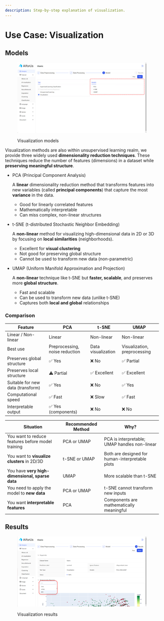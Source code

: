 ```yaml
---
description: Step-by-step explanation of visualization.
---
```


# Use Case: Visualization

## Models

<figure><img src="../../../.gitbook/assets/image (3).png" alt=""><figcaption><p>Visualization models</p></figcaption></figure>

Visualization methods are also within unsupervised learning realm, we provide three widely used **dimensionality reduction techniques**. These techniques reduce the number of features (dimensions) in a dataset while **preserving meaningful structure**.

*   PCA (Principal Component Analysis)

    A **linear** dimensionality reduction method that transforms features into new variables (called **principal components**) that capture the most **variance** in the data.

    * Good for linearly correlated features
    * Mathematically interpretable
    * Can miss complex, non-linear structures
*   t-SNE (t-distributed Stochastic Neighbor Embedding)

    A **non-linear** method for visualizing high-dimensional data in 2D or 3D by focusing on **local similarities** (neighborhoods).

    * Excellent for **visual clustering**
    * Not good for preserving global structure
    * Cannot be used to transform new data (non-parametric)
*   UMAP (Uniform Manifold Approximation and Projection)

    A **non-linear** technique like t-SNE but **faster, scalable**, and preserves more **global structure**.

    * Fast and scalable
    * Can be used to transform new data (unlike t-SNE)
    * Captures both **local and global** relationships

### Comparison

| Feature                           | PCA                            | t-SNE              | UMAP                         |
| --------------------------------- | ------------------------------ | ------------------ | ---------------------------- |
| Linear / Non-linear               | Linear                         | Non-linear         | Non-linear                   |
| Best use                          | Preprocessing, noise reduction | Data visualization | Visualization, preprocessing |
| Preserves global structure        | ✅ Yes                          | ❌ No               | ✅ Partial                    |
| Preserves local structure         | ⚠️ Partial                     | ✅ Excellent        | ✅ Excellent                  |
| Suitable for new data (transform) | ✅ Yes                          | ❌ No               | ✅ Yes                        |
| Computational speed               | ✅ Fast                         | ❌ Slow             | ✅ Fast                       |
| Interpretable output              | ✅ Yes (components)             | ❌ No               | ❌ No                         |

| Situation                                         | Recommended Method | Why?                                            |
| ------------------------------------------------- | ------------------ | ----------------------------------------------- |
| You want to reduce features before model training | PCA or UMAP        | PCA is interpretable; UMAP handles non-linear   |
| You want to **visualize clusters** in 2D/3D       | t-SNE or UMAP      | Both are designed for human-interpretable plots |
| You have **very high-dimensional, sparse data**   | UMAP               | More scalable than t-SNE                        |
| You need to apply the model to **new data**       | PCA or UMAP        | t-SNE cannot transform new inputs               |
| You want **interpretable features**               | PCA                | Components are mathematically meaningful        |

## Results

<figure><img src="../../../.gitbook/assets/1749358316928 (1).png" alt=""><figcaption><p>Visualization results</p></figcaption></figure>
